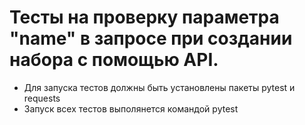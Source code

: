 # Тесты на проверку параметра "name" в запросе при создании набора с помощью API.
- Для запуска тестов должны быть установлены пакеты pytest и requests
- Запуск всех тестов выполянется командой pytest
